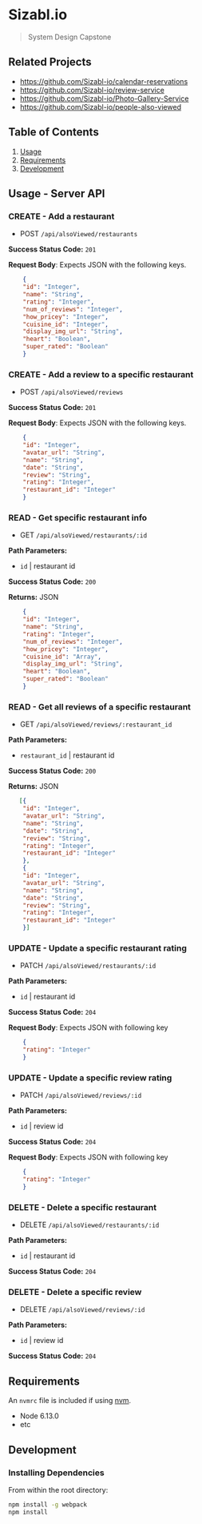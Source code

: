 # Sizabl.io

> System Design Capstone

## Related Projects

 - https://github.com/Sizabl-io/calendar-reservations
 - https://github.com/Sizabl-io/review-service
 - https://github.com/Sizabl-io/Photo-Gallery-Service
 - https://github.com/Sizabl-io/people-also-viewed

## Table of Contents

1. [Usage](#Usage)
1. [Requirements](#requirements)
1. [Development](#development)

## Usage - Server API

### CREATE - Add a restaurant
  * POST `/api/alsoViewed/restaurants`

**Success Status Code:** `201`

**Request Body**: Expects JSON with the following keys.

```json
    {
    "id": "Integer",
    "name": "String",
    "rating": "Integer",
    "num_of_reviews": "Integer",
    "how_pricey": "Integer",
    "cuisine_id": "Integer",
    "display_img_url": "String",
    "heart": "Boolean",
    "super_rated": "Boolean"
    }
```

### CREATE - Add a review to a specific restaurant
  * POST `/api/alsoViewed/reviews`

**Success Status Code:** `201`

**Request Body**: Expects JSON with the following keys.

```json
    {
    "id": "Integer",
    "avatar_url": "String",
    "name": "String",
    "date": "String",
    "review": "String",
    "rating": "Integer",
    "restaurant_id": "Integer"
    }
```

### READ - Get specific restaurant info
  * GET `/api/alsoViewed/restaurants/:id`

**Path Parameters:**
  * `id` | restaurant id

**Success Status Code:** `200`

**Returns:** JSON

```json
    {
    "id": "Integer",
    "name": "String",
    "rating": "Integer",
    "num_of_reviews": "Integer",
    "how_pricey": "Integer",
    "cuisine_id": "Array",
    "display_img_url": "String",
    "heart": "Boolean",
    "super_rated": "Boolean"
    }
```

### READ - Get all reviews of a specific restaurant
  * GET `/api/alsoViewed/reviews/:restaurant_id`

**Path Parameters:**
  * `restaurant_id` | restaurant id

**Success Status Code:** `200`

**Returns:** JSON

```json
   [{
    "id": "Integer",
    "avatar_url": "String",
    "name": "String",
    "date": "String",
    "review": "String",
    "rating": "Integer",
    "restaurant_id": "Integer"
    },
    {
    "id": "Integer",
    "avatar_url": "String",
    "name": "String",
    "date": "String",
    "review": "String",
    "rating": "Integer",
    "restaurant_id": "Integer"
    }]
```

### UPDATE - Update a specific restaurant rating
  * PATCH `/api/alsoViewed/restaurants/:id`

**Path Parameters:**
  * `id` | restaurant id

**Success Status Code:** `204`

**Request Body**: Expects JSON with following key

```json
    {
    "rating": "Integer"
    }
```

### UPDATE - Update a specific review rating
  * PATCH `/api/alsoViewed/reviews/:id`

**Path Parameters:**
  * `id` | review id

**Success Status Code:** `204`

**Request Body**: Expects JSON with following key

```json
    {
    "rating": "Integer"
    }
```

### DELETE - Delete a specific restaurant
  * DELETE `/api/alsoViewed/restaurants/:id`

**Path Parameters:**
  * `id` | restaurant id

**Success Status Code:** `204`

### DELETE - Delete a specific review
  * DELETE `/api/alsoViewed/reviews/:id`

**Path Parameters:**
  * `id` | review id

**Success Status Code:** `204`

## Requirements

An `nvmrc` file is included if using [nvm](https://github.com/creationix/nvm).

- Node 6.13.0
- etc

## Development

### Installing Dependencies

From within the root directory:

```sh
npm install -g webpack
npm install
```
